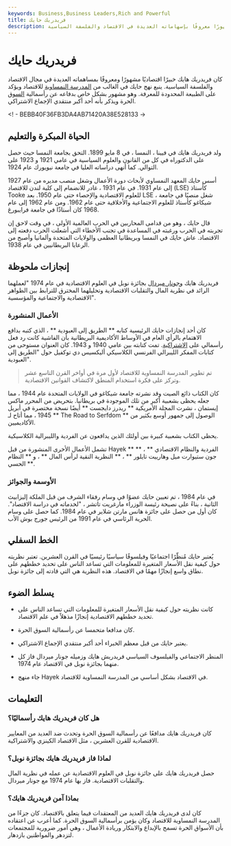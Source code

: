 ```yaml
---
keywords: Business,Business Leaders,Rich and Powerful
title: فريدريك حايك
description: كان فريدريك حايك ، المولود في فيينا ، النمسا ، عام 1899 ، خبيرًا اقتصاديًا مشهورًا معروفًا بإسهاماته العديدة في الاقتصاد والفلسفة السياسية.
---
```


# فريدريك حايك
كان فريدريك هايك خبيرًا اقتصاديًا مشهورًا ومعروفًا بمساهماته العديدة في مجال الاقتصاد والفلسفة السياسية. ينبع نهج حايك في الغالب من [المدرسة النمساوية](/austrian_school) للاقتصاد ويؤكد على الطبيعة المحدودة للمعرفة. وهو مشهور بشكل خاص بدفاعه عن رأسمالية [السوق](/freemarket) الحرة ويذكر بأنه أحد أكبر منتقدي الإجماع الاشتراكي.

<! - BEBB40F36FB3DA4AB71420A38E528133 ->

## الحياة المبكرة والتعليم

ولد فريدريك هايك في فيينا ، النمسا ، في 8 مايو 1899. التحق بجامعة النمسا حيث حصل على الدكتوراه في كل من القانون والعلوم السياسية في عامي 1921 و 1923 على التوالي. كما أنهى دراساته العليا في جامعة نيويورك عام 1924.

أسس حايك المعهد النمساوي لأبحاث دورة الأعمال وشغل منصب مديره من عام 1927 إلى عام 1931. في عام 1931 ، غادر للانضمام إلى كلية لندن للاقتصاد (LSE) كأستاذ Tooke للعلوم الاقتصادية والإحصاء حتى عام 1950. بعد LSE ، شغل منصبًا في جامعة شيكاغو كأستاذ للعلوم الاجتماعية والأخلاقية حتى عام 1962. ومن عام 1962 إلى عام 1968 كان أستاذًا في جامعة فرايبورغ.

قال حايك ، وهو من قدامى المحاربين في الحرب العالمية الأولى ، في وقت لاحق إن تجربته في الحرب ورغبته في المساعدة في تجنب الأخطاء التي أشعلت الحرب دفعته إلى الاقتصاد. عاش حايك في النمسا وبريطانيا العظمى والولايات المتحدة وألمانيا وأصبح من الرعايا البريطانيين في عام 1938.

## إنجازات ملحوظة

فريدريك هايك [وجونار ميردال](/gunnar-myrdal) بجائزة نوبل في العلوم الاقتصادية في عام 1974 "لعملهما الرائد في نظرية المال والتقلبات الاقتصادية وتحليلهما المخترق للترابط بين الظواهر الاقتصادية والاجتماعية والمؤسسية".

### الأعمال المنشورة

كان أحد إنجازات حايك الرئيسية كتابه ** الطريق إلى العبودية ** ، الذي كتبه بدافع الاهتمام بالرأي العام في الأوساط الأكاديمية البريطانية بأن الفاشية كانت رد فعل رأسمالي على [الاشتراكية](/socialism). تمت كتابته بين عامي 1940 و 1943. كان العنوان مستوحى من كتابات المفكر الليبرالي الفرنسي الكلاسيكي أليكسيس دي توكفيل حول "الطريق إلى العبودية".

> تم تطوير المدرسة النمساوية للاقتصاد لأول مرة في أواخر القرن التاسع عشر وتركز على فكرة استخدام المنطق لاكتشاف القوانين الاقتصادية.

>

كان الكتاب ذائع الصيت وقد نشرته جامعة شيكاغو في الولايات المتحدة عام 1944 ، مما جعله يحظى بشعبية أكبر من تلك الموجودة في بريطانيا. بتحريض من المحرر ماكس إيستمان ، نشرت المجلة الأمريكية ** ريدرز دايجست ** أيضًا نسخة مختصرة في أبريل 1945 ، مما أتاح لـ ** The Road to Serfdom ** الوصول إلى جمهور أوسع بكثير من الأكاديميين.

يحظى الكتاب بشعبية كبيرة بين أولئك الذين يدافعون عن الفردية والليبرالية الكلاسيكية.

تشمل الأعمال الأخرى المنشورة من قبل Hayek ** الفردية والنظام الاقتصادي ** ، ** جون ستيوارت ميل وهارييت تايلور ** ، ** النظرية النقية لرأس المال ** ، و ** النظام الحسي **.

### الأوسمة والجوائز

في عام 1984 ، تم تعيين حايك عضوًا في وسام رفقاء الشرف من قبل الملكة إليزابيث الثانية ، بناءً على نصيحة رئيسة الوزراء مارغريت تاتشر ، "لخدماته في دراسة الاقتصاد". كان أول من حصل على جائزة هانس مارتن شلاير في عام 1984. كما حصل على وسام الحرية الرئاسي في عام 1991 من الرئيس جورج بوش الأب.

## الخط السفلي

يُعتبر حايك مُنظّرًا اجتماعيًا وفيلسوفًا سياسيًا رئيسيًا في القرن العشرين. تعتبر نظريته حول كيفية نقل الأسعار المتغيرة للمعلومات التي تساعد الناس على تحديد خططهم على نطاق واسع إنجازًا مهمًا في الاقتصاد. هذه النظرية هي التي قادته إلى جائزة نوبل.

## يسلط الضوء

- كانت نظريته حول كيفية نقل الأسعار المتغيرة للمعلومات التي تساعد الناس على تحديد خططهم الاقتصادية إنجازًا مذهلاً في علم الاقتصاد.

- كان مدافعا متحمسا عن رأسمالية السوق الحرة.

- يعتبر حايك من قبل معظم الخبراء أحد أكبر منتقدي الإجماع الاشتراكي.

- المنظر الاجتماعي والفيلسوف السياسي فريدريش هايك وزميله جونار ميردال فاز كل منهما بجائزة نوبل في الاقتصاد عام 1974.

- جاء منهج Hayek في الاقتصاد بشكل أساسي من المدرسة النمساوية للاقتصاد.

## التعليمات

### هل كان فريدريك هايك رأسماليًا؟

كان فريدريك هايك مدافعًا عن رأسمالية السوق الحرة وتحدث ضد العديد من المعايير الاقتصادية للقرن العشرين ، مثل الاقتصاد الكينزي والاشتراكية.

### لماذا فاز فريدريك هايك بجائزة نوبل؟

حصل فريدريك هايك على جائزة نوبل في العلوم الاقتصادية عن عمله في نظرية المال والتقلبات الاقتصادية. فاز بها عام 1974 مع جونار ميردال.

### بماذا آمن فريدريك هايك؟

كان لدى فريدريك هايك العديد من المعتقدات فيما يتعلق بالاقتصاد. كان جزءًا من المدرسة النمساوية للاقتصاد وكان يؤمن برأسمالية السوق الحرة. كما أعرب عن اعتقاده بأن الأسواق الحرة تسمح بالإبداع والابتكار وريادة الأعمال ، وهي أمور ضرورية للمجتمعات لتزدهر والمواطنين بازدهار.

